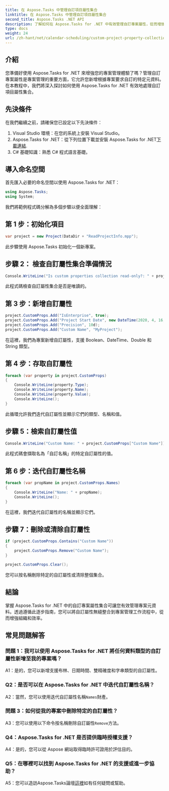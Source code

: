 ```yaml
---
title: 在 Aspose.Tasks 中管理自訂項目屬性集合
linktitle: 在 Aspose.Tasks 中管理自訂項目屬性集合
second_title: Aspose.Tasks .NET API
description: 了解如何在 Aspose.Tasks for .NET 中有效管理自訂專案屬性，從而增強您的專案管理體驗。
type: docs
weight: 24
url: /zh-hant/net/calendar-scheduling/custom-project-property-collection/
---
```

## 介紹

您準備好使用 Aspose.Tasks for .NET 來增強您的專案管理體驗了嗎？管理自訂專案屬性是專案管理的重要方面，它允許您新增根據專案要求自訂的特定元資料。在本教程中，我們將深入探討如何使用 Aspose.Tasks for .NET 有效地處理自訂項目屬性集合。

## 先決條件

在我們繼續之前，請確保您已設定以下先決條件：

1. Visual Studio 環境：在您的系統上安裝 Visual Studio。
2.  Aspose.Tasks for .NET：從下列位置下載並安裝 Aspose.Tasks for .NET[下載連結](https://releases.aspose.com/tasks/net/).
3. C# 基礎知識：熟悉 C# 程式語言基礎。

## 導入命名空間

首先匯入必要的命名空間以使用 Aspose.Tasks for .NET：

```csharp
using Aspose.Tasks;
using System;


```

我們將範例程式碼分解為多個步驟以便全面理解：

## 第 1 步：初始化項目

```csharp
var project = new Project(DataDir + "ReadProjectInfo.mpp");
```

此步驟使用 Aspose.Tasks 初始化一個新專案。

## 步驟 2： 檢查自訂屬性集合準備情況

```csharp
Console.WriteLine("Is custom properties collection read-only?: " + project.CustomProps.IsReadOnly);
```

此程式碼檢查自訂屬性集合是否是唯讀的。

## 第 3 步：新增自訂屬性

```csharp
project.CustomProps.Add("IsEnterprise", true);
project.CustomProps.Add("Project Start Date", new DateTime(2020, 4, 16, 8, 0, 0));
project.CustomProps.Add("Precision", 10d);
project.CustomProps.Add("Custom Name", "MyProject");
```

在這裡，我們為專案新增自訂屬性，支援 Boolean、DateTime、Double 和 String 類型。

## 第 4 步：存取自訂屬性

```csharp
foreach (var property in project.CustomProps)
{
    Console.WriteLine(property.Type);
    Console.WriteLine(property.Name);
    Console.WriteLine(property.Value);
    Console.WriteLine();
}
```

此循環允許我們迭代自訂屬性並顯示它們的類型、名稱和值。

## 步驟 5：檢索自訂屬性值

```csharp
Console.WriteLine("Custom Name: " + project.CustomProps["Custom Name"]);
```

此程式碼會擷取名為「自訂名稱」的特定自訂屬性的值。

## 第 6 步：迭代自訂屬性名稱

```csharp
foreach (var propName in project.CustomProps.Names)
{
    Console.WriteLine("Name: " + propName);
    Console.WriteLine();
}
```

在這裡，我們迭代自訂屬性的名稱並顯示它們。

## 步驟 7：刪除或清除自訂屬性

```csharp
if (project.CustomProps.Contains("Custom Name"))
{
    project.CustomProps.Remove("Custom Name");
}

project.CustomProps.Clear();
```

您可以按名稱刪除特定的自訂屬性或清除整個集合。

## 結論

掌握 Aspose.Tasks for .NET 中的自訂專案屬性集合可讓您有效管理專案元資料。透過遵循此逐步指南，您可以將自訂屬性無縫整合到專案管理工作流程中，從而增強組織和效率。

## 常見問題解答

### 問題 1：我可以使用 Aspose.Tasks for .NET 將任何資料類型的自訂屬性新增至我的專案嗎？

A1：是的，您可以新增支援布林、日期時間、雙精確度和字串類型的自訂屬性。

### Q2：是否可以在 Aspose.Tasks for .NET 中迭代自訂屬性名稱？

 A2：當然，您可以使用迭代自訂屬性名稱`Names`財產。

### 問題 3：如何從我的專案中刪除特定的自訂屬性？

 A3：您可以使用以下命令按名稱刪除自訂屬性`Remove`方法。

### Q4：Aspose.Tasks for .NET 是否提供臨時授權支援？

A4：是的，您可以從 Aspose 網站取得臨時許可證用於評估目的。

### Q5：在哪裡可以找到 Aspose.Tasks for .NET 的支援或進一步協助？

 A5：您可以造訪Aspose.Tasks論壇[這裡](https://forum.aspose.com/c/tasks/15)如有任何疑問或幫助。